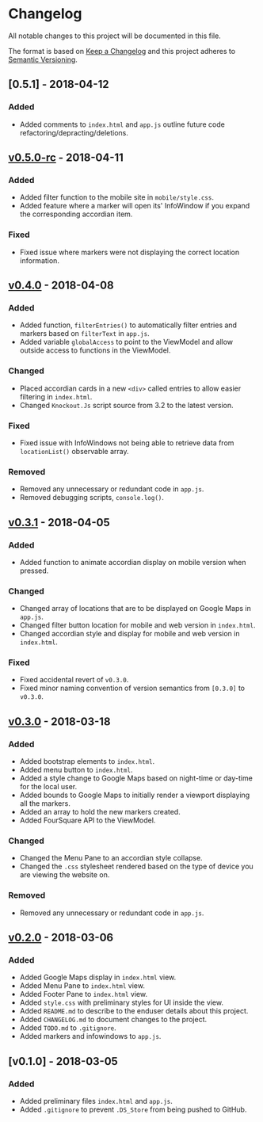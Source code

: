 # Changelog
All notable changes to this project will be documented in this file.

The format is based on [Keep a Changelog](http://keepachangelog.com/en/1.0.0/)
and this project adheres to [Semantic Versioning](http://semver.org/spec/v2.0.0.html).

## [0.5.1] - 2018-04-12
### Added
- Added comments to `index.html` and `app.js` outline future code refactoring/depracting/deletions.

## [v0.5.0-rc] - 2018-04-11
### Added
- Added filter function to the mobile site in `mobile/style.css`.
- Added feature where a marker will open its' InfoWindow if you expand the corresponding accordian item.

### Fixed
- Fixed issue where markers were not displaying the correct location information.

## [v0.4.0] - 2018-04-08
### Added
- Added function, `filterEntries()` to automatically filter entries and markers based on `filterText` in `app.js`.
- Added variable `globalAccess` to point to the ViewModel and allow outside access to functions in the ViewModel.

### Changed
- Placed accordian cards in a new `<div>` called entries to allow easier filtering in `index.html`.
- Changed `Knockout.Js` script source from 3.2 to the latest version.

### Fixed
- Fixed issue with InfoWindows not being able to retrieve data from `locationList()` observable array.

### Removed
- Removed any unnecessary or redundant code in `app.js`.
- Removed debugging scripts,  `console.log()`.

## [v0.3.1] - 2018-04-05
### Added
- Added function to animate accordian display on mobile version when pressed.

### Changed
- Changed array of locations that are to be displayed on Google Maps in `app.js`.
- Changed filter button location for mobile and web version in `index.html`.
- Changed accordian style and display for mobile and web version in `index.html`.

### Fixed
- Fixed accidental revert of `v0.3.0`.
- Fixed minor naming convention of version semantics from `[0.3.0]` to `v0.3.0`.

## [v0.3.0] - 2018-03-18
### Added
- Added bootstrap elements to `index.html`.
- Added menu button to `index.html`.
- Added a style change to Google Maps based on night-time or day-time for the local user.
- Added bounds to Google Maps to initially render a viewport displaying all the markers.
- Added an array to hold the new markers created.
- Added FourSquare API to the ViewModel.

### Changed
- Changed the Menu Pane to an accordian style collapse.
- Changed the `.css` stylesheet rendered based on the type of device you are viewing the website on.

### Removed
- Removed any unnecessary or redundant code in `app.js`.

## [v0.2.0] - 2018-03-06
### Added
- Added Google Maps display in `index.html` view.
- Added Menu Pane to `index.html` view.
- Added Footer Pane to `index.html` view.
- Added `style.css` with preliminary styles for UI inside the view.
- Added `README.md` to describe to the enduser details about this project.
- Added `CHANGELOG.md` to document changes to the project.
- Added `TODO.md` to `.gitignore`.
- Added markers and infowindows to `app.js`.

## [v0.1.0] - 2018-03-05
### Added
- Added preliminary files `index.html` and `app.js`.
- Added `.gitignore` to prevent `.DS_Store` from being pushed to GitHub.

[Unreleased]: https://github.com/jye0325/Neighborhood-Map/compare/v0.5.0...HEAD
[v0.5.0-rc]: https://github.com/jye0325/Neighborhood-Map/compare/v0.4.0...v0.5.0
[v0.4.0]: https://github.com/jye0325/Neighborhood-Map/compare/v0.3.1...v0.4.0
[v0.3.1]: https://github.com/jye0325/Neighborhood-Map/compare/v0.3.0...v0.3.1
[v0.3.0]: https://github.com/jye0325/Neighborhood-Map/compare/v0.2.0...v0.3.0
[v0.2.0]: https://github.com/jye0325/Neighborhood-Map/compare/v0.1.0...v0.2.0
